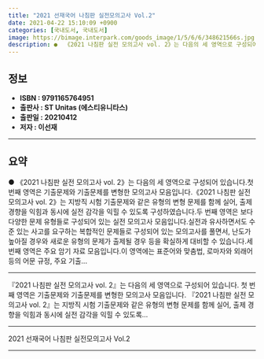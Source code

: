 ```yaml
---
title: "2021 선재국어 나침판 실전모의고사 Vol.2"
date: 2021-04-22 15:10:09 +0900
categories: [국내도서, 국내도서]
image: https://bimage.interpark.com/goods_image/1/5/6/6/348621566s.jpg
description: ●  《2021 나침판 실전 모의고사 vol. 2》는 다음의 세 영역으로 구성되어 있습니다.첫 번째 영역은 기출문제와 기출문제를 변형한 모의고사 모음입니다.《2021 나침판 실전 모의고사 vol. 2》는 지방직 시험 기출문제와 같은 유형의 변형 문제를 함께 실어, 출제 경향을 익힘과 동시에 실전 감각을 
---
```


## **정보**

- **ISBN : 9791165764951**
- **출판사 : ST Unitas (에스티유니타스)**
- **출판일 : 20210412**
- **저자 : 이선재**

------



## **요약**

●  《2021 나침판 실전 모의고사 vol. 2》는 다음의 세 영역으로 구성되어 있습니다.첫 번째 영역은 기출문제와 기출문제를 변형한 모의고사 모음입니다.《2021 나침판 실전 모의고사 vol. 2》는 지방직 시험 기출문제와 같은 유형의 변형 문제를 함께 실어, 출제 경향을 익힘과 동시에 실전 감각을 익힐 수 있도록 구성하였습니다.두 번째 영역은 보다 다양한 문제 유형들로 구성되어 있는 실전 모의고사 모음입니다.실전과 유사하면서도 수준 있는 사고를 요구하는 복합적인 문제들로 구성되어 있는 모의고사를 풀면서, 난도가 높아질 경우와 새로운 유형의 문제가 출제될 경우 등을 확실하게 대비할 수 있습니다.세 번째 영역은 주요 암기 자료 모음입니다.이 영역에는 표준어와 맞춤법, 로마자와 외래어 등의 어문 규정, 주요 기출...

------

『2021 나침판 실전 모의고사 vol. 2』는 다음의 세 영역으로 구성되어 있습니다. 첫 번째 영역은 기출문제와 기출문제를 변형한 모의고사 모음입니다. 『2021 나침판 실전 모의고사 vol. 2』는 지방직 시험 기출문제와 같은 유형의 변형 문제를 함께 실어, 출제 경향을 익힘과 동시에 실전 감각을 익힐 수 있도록... 

------


2021 선재국어 나침판 실전모의고사 Vol.2 

------



